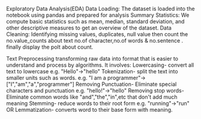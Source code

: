 Exploratory Data Analysis(EDA)
Data Loading: The dataset is loaded into the notebook using pandas and prepared for analysis
Summary Statistics: We compute basic statistics such as mean, median, standard deviation, and other descriptive measures to get an overview of the dataset.
Data Cleaning: Identifying missing values, duplicates, null value then count the no.value_counts
about text no.of character,no.of words & no.sentence .
finally display the polt about count.

Text Preprocessing
transforming raw data into format that is easier to understand and process by algorithms. It involves:
Lowercasing- convert all text to lowercase e.g. "Hello"->"hello"
Tokenization- split the text into smaller units such as words. e.g. "I am a programmer"->["I","am","a","programmer"]
Removing Punctuation- Eliminate special characters and punctuation e.g. "hello!"->"hello"
Removing stop words- Eliminate common words like "and","the","in",etc that don't add much meaning
Stemming- reduce words to their root form e.g. "running"->"run" OR Lemmatization- converts word to their base form with meaning.




